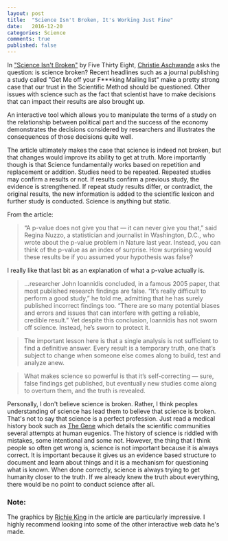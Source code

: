 ```yaml
---
layout: post
title:  "Science Isn't Broken, It's Working Just Fine"
date:   2016-12-20
categories: Science  
comments: true
published: false
---
```


In ["Science Isn't Broken"][538] by Five Thirty Eight, [Christie Aschwande][CA] asks the question: is science broken?   Recent headlines such as a journal publishing a study called "Get Me off your F***king Mailing list" make a pretty strong case that our trust in the Scientific Method should be questioned. Other issues with science such as the fact that scientist have to make decisions that can impact their results are also brought up.  

An interactive tool which allows you to manipulate the terms of a study on the relationship between political part and the success of the economy demonstrates the decisions considered by researchers and illustrates the consequences of those decisions quite well.  

The article ultimately makes the case that science is indeed not broken, but that changes would improve its ability to get at truth. More importantly though is that Science fundamentally works based on repetition and replacement or addition.  Studies need to be repeated.  Repeated studies may confirm a results or not.  If results confirm a previous study, the evidence is strengthened. If repeat study results differ, or contradict, the original results, the new information is added to the scientific lexicon and further study is conducted. Science is anything but static. 

From the article: 

> “A p-value does not give you that — it can never give you that,” said Regina Nuzzo, a statistician and journalist in Washington, D.C., who wrote about the p-value problem in Nature last year. Instead, you can think of the p-value as an index of surprise. How surprising would these results be if you assumed your hypothesis was false?

I really like that last bit as an explanation of what a p-value actually is. 

> ...researcher John Ioannidis concluded, in a famous 2005 paper, that most published research findings are false. “It’s really difficult to perform a good study,” he told me, admitting that he has surely published incorrect findings too. “There are so many potential biases and errors and issues that can interfere with getting a reliable, credible result.” Yet despite this conclusion, Ioannidis has not sworn off science. Instead, he’s sworn to protect it.

> The important lesson here is that a single analysis is not sufficient to find a definitive answer. Every result is a temporary truth, one that’s subject to change when someone else comes along to build, test and analyze anew.

> What makes science so powerful is that it’s self-correcting — sure, false findings get published, but eventually new studies come along to overturn them, and the truth is revealed. 

Personally, I don't believe science is broken. Rather, I think peoples understanding of science has lead them to believe that science is broken. That's not to say that science is a perfect profession. Just read a medical history book such as [The Gene][TG] which details the scientific communities several attempts at human eugenics.  The history of science is riddled with mistakes, some intentional and some not. However, the thing that I think people so often get wrong is, science is not important because it is always correct. It is important because it gives us an evidence based structure to document and learn about things and it is a mechanism for questioning what is known.  When done correctly, science is always trying to get humanity closer to the truth.  If we already knew the truth about everything, there would be no point to conduct science after all.   

### Note: 
The graphics by [Richie King][RK] in the article are particularly impressive.  I highly recommend looking into some of the other interactive web data he's made. 



[538]: http://fivethirtyeight.com/features/science-isnt-broken/#part1

[CA]: http://fivethirtyeight.com/contributors/christie-aschwanden/

[TG]: https://www.amazon.com/Gene-Intimate-History-Siddhartha-Mukherjee/dp/1476733503/ref=sr_1_1?ie=UTF8&qid=1482270308&sr=8-1&keywords=the+genes

[RK]: http://fivethirtyeight.com/contributors/ritchie-king/

